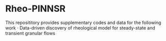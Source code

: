 # Rheo-PINNSR
This reposititory provides supplementary codes and data for the following work
· Data-driven discovery of rheological model for steady-state and transient granular flows
